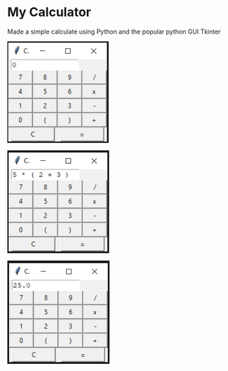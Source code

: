 # My Calculator

Made a simple calculate using Python and the popular python GUI Tkinter

![Repo List](images/startscreen.PNG)

![Repo List](images/expression.PNG)

![Repo List](images/result.PNG)
